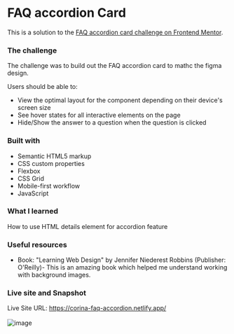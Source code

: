 # FAQ accordion Card

This is a solution to the [FAQ accordion card challenge on Frontend Mentor](https://www.frontendmentor.io/challenges/faq-accordion-card-XlyjD0Oam). 



### The challenge
The challenge was to build out the FAQ accordion card to mathc the figma design.

Users should be able to:
- View the optimal layout for the component depending on their device's screen size
- See hover states for all interactive elements on the page
- Hide/Show the answer to a question when the question is clicked

### Built with
- Semantic HTML5 markup
- CSS custom properties
- Flexbox
- CSS Grid
- Mobile-first workflow
- JavaScript

### What I learned

How to use HTML details element for accordion feature

### Useful resources

- Book: "Learning Web Design" by Jennifer Niederest Robbins (Publisher: O'Reilly)- This is an amazing book which helped me understand working with background images.

### Live site and Snapshot

Live Site URL: https://corina-faq-accordion.netlify.app/
<br>
<br>
![image](https://github.com/CorinaMurg/faq-accordion/assets/115652409/3cacd71d-e8c9-44ee-93b5-5e2c27e56cef)


